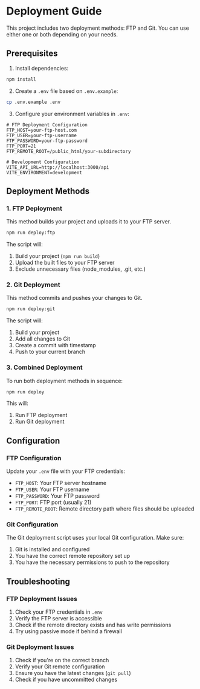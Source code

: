 # Deployment Guide

This project includes two deployment methods: FTP and Git. You can use either one or both depending on your needs.

## Prerequisites

1. Install dependencies:
```bash
npm install
```

2. Create a `.env` file based on `.env.example`:
```bash
cp .env.example .env
```

3. Configure your environment variables in `.env`:
```env
# FTP Deployment Configuration
FTP_HOST=your-ftp-host.com
FTP_USER=your-ftp-username
FTP_PASSWORD=your-ftp-password
FTP_PORT=21
FTP_REMOTE_ROOT=/public_html/your-subdirectory

# Development Configuration
VITE_API_URL=http://localhost:3000/api
VITE_ENVIRONMENT=development
```

## Deployment Methods

### 1. FTP Deployment

This method builds your project and uploads it to your FTP server.

```bash
npm run deploy:ftp
```

The script will:
1. Build your project (`npm run build`)
2. Upload the built files to your FTP server
3. Exclude unnecessary files (node_modules, .git, etc.)

### 2. Git Deployment

This method commits and pushes your changes to Git.

```bash
npm run deploy:git
```

The script will:
1. Build your project
2. Add all changes to Git
3. Create a commit with timestamp
4. Push to your current branch

### 3. Combined Deployment

To run both deployment methods in sequence:

```bash
npm run deploy
```

This will:
1. Run FTP deployment
2. Run Git deployment

## Configuration

### FTP Configuration

Update your `.env` file with your FTP credentials:

- `FTP_HOST`: Your FTP server hostname
- `FTP_USER`: Your FTP username
- `FTP_PASSWORD`: Your FTP password
- `FTP_PORT`: FTP port (usually 21)
- `FTP_REMOTE_ROOT`: Remote directory path where files should be uploaded

### Git Configuration

The Git deployment script uses your local Git configuration. Make sure:

1. Git is installed and configured
2. You have the correct remote repository set up
3. You have the necessary permissions to push to the repository

## Troubleshooting

### FTP Deployment Issues

1. Check your FTP credentials in `.env`
2. Verify the FTP server is accessible
3. Check if the remote directory exists and has write permissions
4. Try using passive mode if behind a firewall

### Git Deployment Issues

1. Check if you're on the correct branch
2. Verify your Git remote configuration
3. Ensure you have the latest changes (`git pull`)
4. Check if you have uncommitted changes
